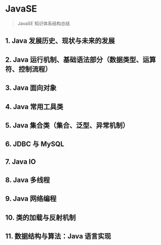 # JavaSE
> JavaSE 知识体系结构总结

## 1. Java 发展历史、现状与未来的发展

## 2. Java 运行机制、基础语法部分（数据类型、运算符、控制流程）

## 3. Java 面向对象

## 4. Java 常用工具类

## 5. Java 集合类（集合、泛型、异常机制）

## 6. JDBC 与 MySQL

## 7. Java IO

## 8. Java 多线程

## 9. Java 网络编程

## 10. 类的加载与反射机制

## 11. 数据结构与算法：Java 语言实现